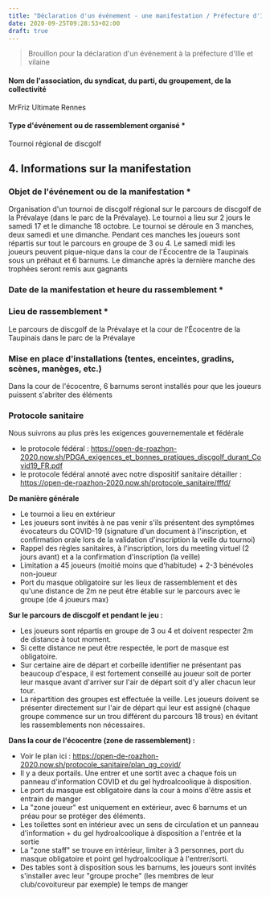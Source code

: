 ```yaml
---
title: "Déclaration d'un événement - une manifestation / Préfecture d'Ille-et-Vilaine-arrondissement de Rennes - COVID-19"
date: 2020-09-25T09:28:53+02:00
draft: true
---
```


> Brouillon pour la déclaration d'un événement à la préfecture d'Ille et vilaine 

#### Nom de l'association, du syndicat, du parti, du groupement, de la collectivité
MrFriz Ultimate Rennes

#### Type d'événement ou de rassemblement organisé *
Tournoi régional de discgolf


## 4. Informations sur la manifestation

### Objet de l'événement ou de la manifestation *

Organisation d'un tournoi de discgolf régional sur le parcours de discgolf de la Prévalaye (dans le parc de la Prévalaye).
Le tournoi a lieu sur 2 jours le samedi 17 et le dimanche 18 octobre.
Le tournoi se déroule en 3 manches, deux samedi et une dimanche.
Pendant ces manches les joueurs sont répartis sur tout le parcours en groupe de 3 ou 4.
Le samedi midi les joueurs peuvent pique-nique dans la cour de l'Écocentre de la Taupinais sous un préhaut et 6 barnums.
Le dimanche après la dernière manche des trophées seront remis aux gagnants
	
	

### Date de la manifestation et heure du rassemblement *

### Lieu de rassemblement *
Le parcours de discgolf de la Prévalaye et la cour de l'Écocentre de la Taupinais dans le parc de la Prévalaye




### Mise en place d'installations (tentes, enceintes, gradins, scènes, manèges, etc.)

Dans la cour de l'écocentre, 6 barnums seront installés pour que les joueurs puissent s'abriter des éléments

### Protocole sanitaire
Nous suivrons au plus près les exigences gouvernementale et fédérale 

 - le protocole fédéral : https://open-de-roazhon-2020.now.sh/PDGA_exigences_et_bonnes_pratiques_discgolf_durant_Covid19_FR.pdf
 - le protocole fédéral annoté avec notre dispositif sanitaire détailler : https://open-de-roazhon-2020.now.sh/protocole_sanitaire/fffd/

__De manière générale__

 - Le tournoi a lieu en extérieur
 - Les joueurs sont invités à ne pas venir s'ils présentent des symptômes évocateurs du COVID-19 (signature d'un document à l'inscription, et confirmation orale lors de la validation d'inscription la veille du tournoi)
 - Rappel des règles sanitaires, à l'inscription, lors du meeting virtuel (2 jours avant) et a la confirmation d'inscription (la veille)
 - Limitation a 45 joueurs (moitié moins que d'habitude) + 2-3 bénévoles non-joueur
 - Port du masque obligatoire sur les lieux de rassemblement et dès qu'une distance de 2m ne peut être établie sur le parcours avec le groupe (de 4 joueurs max)

__Sur le parcours de discgolf et pendant le jeu :__

 - Les joueurs sont répartis en groupe de 3 ou 4 et doivent respecter 2m de distance à tout moment. 
 - Si cette distance ne peut être respectée, le port de masque est obligatoire. 
 - Sur certaine aire de départ et corbeille identifier ne présentant pas beaucoup d'espace, il est fortement conseillé au joueur soit de porter leur masque avant d'arriver sur l'air de départ soit d'y aller chacun leur tour.
 - La répartition des groupes est effectuée la veille. Les joueurs doivent se présenter directement sur l'air de départ qui leur est assigné (chaque groupe commence sur un trou différent du parcours 18 trous) en évitant les rassemblements non nécessaires.

__Dans la cour de l'écocentre (zone de rassemblement) :__

 - Voir le plan ici : https://open-de-roazhon-2020.now.sh/protocole_sanitaire/plan_qg_covid/
 - Il y a deux portails. Une entrer et une sortit avec a chaque fois un panneau d'information COVID et du gel hydroalcoolique à disposition.
 - Le port du masque est obligatoire dans la cour à moins d'être assis et entrain de manger
 - La "zone joueur" est uniquement en extérieur, avec 6 barnums et  un préau pour se protéger des éléments.
 - Les toilettes sont en intérieur avec un sens de circulation et un panneau d'information + du gel hydroalcoolique à disposition a l'entrée et la sortie
 - La "zone staff" se trouve en intérieur, limiter à 3 personnes, port du masque obligatoire et point gel hydroalcoolique à l'entrer/sorti.
 - Des tables sont à disposition sous les barnums, les joueurs sont invités s'installer avec leur "groupe proche" (les membres de leur club/covoitureur par exemple) le temps de manger





